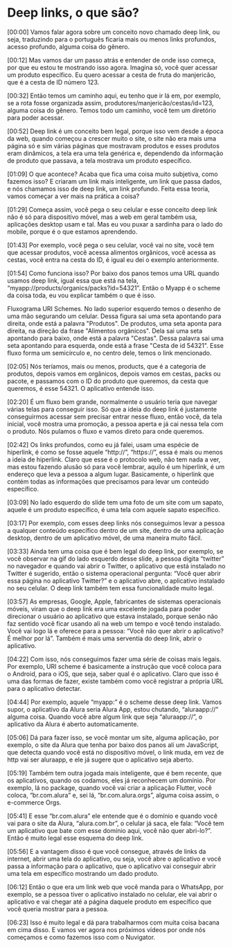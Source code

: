 # Deep links, o que são?

[00:00] Vamos falar agora sobre um conceito novo chamado deep link, ou seja, traduzindo para o português ficaria mais ou menos links profundos, acesso profundo, alguma coisa do gênero.

[00:12] Mas vamos dar um passo atrás e entender de onde isso começa, por que eu estou te mostrando isso agora. Imagina só, você quer acessar um produto específico. Eu quero acessar a cesta de fruta do manjericão, que é a cesta de ID número 123.

[00:32] Então temos um caminho aqui, eu tenho que ir lá em, por exemplo, se a rota fosse organizada assim, produtores/manjericão/cestas/id=123, alguma coisa do gênero. Temos todo um caminho, você tem um diretório para poder acessar.

[00:52] Deep link é um conceito bem legal, porque isso vem desde a época da web, quando começou a crescer muito o site, o site não era mais uma página só e sim várias páginas que mostravam produtos e esses produtos eram dinâmicos, a tela era uma tela genérica e, dependendo da informação de produto que passava, a tela mostrava um produto específico.

[01:09] O que acontece? Acaba que fica uma coisa muito subjetiva, como fazemos isso? E criaram um link mais inteligente, um link que passa dados, e nós chamamos isso de deep link, um link profundo. Feita essa teoria, vamos começar a ver mais na prática a coisa?

[01:29] Começa assim, você pega o seu celular e esse conceito deep link não é só para dispositivo móvel, mas a web em geral também usa, aplicações desktop usam e tal. Mas eu vou puxar a sardinha para o lado do mobile, porque é o que estamos aprendendo.

[01:43] Por exemplo, você pega o seu celular, você vai no site, você tem que acessar produtos, você acessa alimentos orgânicos, você acessa as cestas, você entra na cesta do ID, é igual eu dei o exemplo anteriormente.

[01:54] Como funciona isso? Por baixo dos panos temos uma URL quando usamos deep link, igual essa que está na tela, “myapp://products/organics/packs?id=54321”. Então o Myapp é o scheme da coisa toda, eu vou explicar também o que é isso.

Fluxograma URI Schemes. No lado superior esquerdo temos o desenho de uma mão segurando um celular. Dessa figura sai uma seta apontando para direita, onde está a palavra "Produtos". De produtos, uma seta aponta para direita, na direção da frase "Alimentos orgânicos". Dela sai uma seta apontando para baixo, onde está a palavra "Cestas". Dessa palavra  sai uma seta apontando para esquerda, onde está a frase "Cesta de id 54321". Esse fluxo forma um semicírculo e, no centro dele, temos o link mencionado.

[02:05] Nós teríamos, mais ou menos, products, que é a categoria de produtos, depois vamos em orgânicos, depois vamos em cestas, packs ou pacote, e passamos com o ID do produto que queremos, da cesta que queremos, é esse 54321. O aplicativo entende isso.

[02:20] É um fluxo bem grande, normalmente o usuário teria que navegar várias telas para conseguir isso. Só que a ideia do deep link é justamente conseguirmos acessar sem precisar entrar nesse fluxo, então você, da tela inicial, você mostra uma promoção, a pessoa aperta e já cai nessa tela com o produto. Nós pulamos o fluxo e vamos direto para onde queremos.

[02:42] Os links profundos, como eu já falei, usam uma espécie de hiperlink, é como se fosse aquele “http://”, “https://”, essa é mais ou menos a ideia de hiperlink. Claro que esse é o protocolo web, não tem nada a ver, mas estou fazendo alusão só para você lembrar, aquilo é um hiperlink, é um endereço que leva a pessoa a algum lugar. Basicamente, o hiperlink que contém todas as informações que precisamos para levar um conteúdo específico.

[03:09] No lado esquerdo do slide tem uma foto de um site com um sapato, aquele é um produto específico, é uma tela com aquele sapato específico.

[03:17] Por exemplo, com esses deep links nós conseguimos levar a pessoa a qualquer conteúdo específico dentro de um site, dentro de uma aplicação desktop, dentro de um aplicativo móvel, de uma maneira muito fácil.

[03:33] Ainda tem uma coisa que é bem legal do deep link, por exemplo, se você observar na gif do lado esquerdo desse slide, a pessoa digita “twitter” no navegador e quando vai abrir o Twitter, o aplicativo que está instalado no Twitter é sugerido, então o sistema operacional pergunta: “Você quer abrir essa página no aplicativo Twitter?” e o aplicativo abre, o aplicativo instalado no seu celular. O deep link também tem essa funcionalidade muito legal.

[03:57] As empresas, Google, Apple, fabricantes de sistemas operacionais móveis, viram que o deep link era uma excelente jogada para poder direcionar o usuário ao aplicativo que estava instalado, porque senão não faz sentido você ficar usando ali na web um tempo e você tendo instalado. Você vai logo lá e oferece para a pessoa: “Você não quer abrir o aplicativo? É melhor por lá”. Também é mais uma serventia do deep link, abrir o aplicativo.

[04:22] Com isso, nós conseguimos fazer uma série de coisas mais legais. Por exemplo, URI scheme é basicamente a instrução que você coloca para o Android, para o iOS, que seja, saber qual é o aplicativo. Claro que isso é uma das formas de fazer, existe também como você registrar a própria URL para o aplicativo detectar.

[04:44] Por exemplo, aquele “myapp:” é o scheme desse deep link. Vamos supor, o aplicativo da Alura seria Alura App, estou chutando, “aluraapp://” alguma coisa. Quando você abre algum link que seja “aluraapp://”, o aplicativo da Alura é aberto automaticamente.

[05:06] Dá para fazer isso, se você montar um site, alguma aplicação, por exemplo, o site da Alura que tenha por baixo dos panos ali um JavaScript, que detecta quando você está no dispositivo móvel, o link muda, em vez de http vai ser aluraapp, e ele já sugere que o aplicativo seja aberto.

[05:19] Também tem outra jogada mais inteligente, que é bem recente, que os aplicativos, quando os codamos, eles já reconhecem um domínio. Por exemplo, lá no package, quando você vai criar a aplicação Flutter, você coloca, “br.com.alura” e, sei lá, “br.com.alura.orgs”, alguma coisa assim, o e-commerce Orgs.

[05:41] E esse “br.com.alura” ele entende que é o domínio e quando você vai para o site da Alura, “alura.com.br”, o celular já saca, ele fala: “Você tem um aplicativo que bate com esse domínio aqui, você não quer abri-lo?”. Então é muito legal esse esquema do deep link.

[05:56] E a vantagem disso é que você consegue, através de links da internet, abrir uma tela do aplicativo, ou seja, você abre o aplicativo e você passa a informação para o aplicativo, que o aplicativo vai conseguir abrir uma tela em específico mostrando um dado produto.

[06:12] Então o que era um link web que você manda para o WhatsApp, por exemplo, se a pessoa tiver o aplicativo instalado no celular, ele vai abrir o aplicativo e vai chegar até a página daquele produto em específico que você queria mostrar para a pessoa.

[06:23] Isso é muito legal e dá para trabalharmos com muita coisa bacana em cima disso. E vamos ver agora nos próximos vídeos por onde nós começamos e como fazemos isso com o Nuvigator.